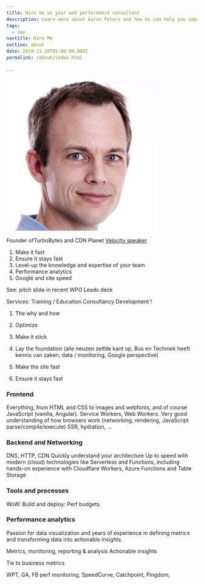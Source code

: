 ```yaml
---
title: Hire me as your web performance consultant
description: Learn more about Aaron Peters and how he can help you improve the speed and performance of your website.
tags:
  - nav
navtitle: Hire Me
section: about
date: 2019-11-20T01:00:00.000Z
permalink: /about/index.html

---
```


<img src="/static/img/aaron-peters-profile-400x400.jpg">

Founder ofTurboBytes and CDN Planet
[Velocity speaker](https://)

1. Make it fast
2. Ensure it stays fast
3. Level-up the knowledge and expertise of your team
4. Performance analytics
5. Google and site speed

See: pitch slide in recent WPO Leads deck 


Services:
Training / Education
Consultancy
Development !


1. The why and how
2. Optimize
3. Make it stick

1. Lay the foundation (alle neuzen zelfde kant op, Bus en Techniek heeft kennis van zaken, data / monitoring, Google perspective)
2. Make the site fast
3. Ensure it stays fast


### Frontend

Everything, from HTML and CSS to images and webfonts, and of course JavaScript (vanilla, Angular).
Service Workers, Web Workers.
Very good understanding of how browsers work (networking, rendering, JavaScript parse/compile/execute)
SSR, hydration, ...

### Backend and Networking

DNS, HTTP, CDN
Quickly understand your architecture
Up to speed with modern (cloud) technologies like Serverless and Functions, including hands-on experience with Cloudflare Workers, Azure Functions and Table Storage

### Tools and processes

WoW:
Build and deploy: 
Perf budgets.

### Performance analytics

Passion for data visualization and years of experience in defining metrics and transforming data into actionable insights.

Metrics, monitoring, reporting & analysis
Actionable insights

Tie to business metrics

WPT, GA, FB perf monitoring, SpeedCurve, Catchpoint, Pingdom, 
